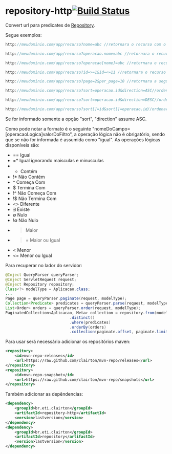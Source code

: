 # repository-http[![Build Status](https://drone.io/github.com/clairton/repository-http/status.png)](https://drone.io/github.com/clairton/repository-http/latest)

Convert url para predicates de [Repository](https://github.com/clairton/repository).

Segue exemplos:
```java
http://meudominio.com/app/recurso?nome=abc //retornara o recurso com o nome igual a "abc"

http://meudominio.com/app/recurso?operacao.nome=abc //retornara o recurso com o nome da operacao igual a "abc"

http://meudominio.com/app/recurso?operacao[nome]=abc //retornara o recurso com o nome da operacao igual a "abc"

http://meudominio.com/app/recurso?id=>=1&id=<=11 //retornara o recurso com o id entre 1 e 11

http://meudominio.com/app/recurso?page=2&per_page=10 //retornara a segunda pagina com 10 itens

http://meudominio.com/app/recurso?sort=operacao.id&direction=ASC//ordenara ascendentemente pelo id da operação

http://meudominio.com/app/recurso?sort=operacao.id&direction=DESC//ordenara decrescente pelo id da operação

http://meudominio.com/app/recurso?sort[]=id&sort[]=operacao.id//ordenara pelo id e pelo id da operação
```
Se for informado somente a opção "sort", "direction" assume ASC.

Como pode notar a formato é o seguinte "nomeDoCampo=[operacaoLogica]valorDoFiltro", a operação lógica
não é obrigatório, sendo que se não for informada é assumida como "igual".
As operações lógicas disponíveis são:
* == Igual
* =* Igual ignorando maisculas e minusculas
* * Contém
* !* Não Contém
* ^ Começa Com
* $ Termina Com
* !^ Não Começa Com
* !$ Não Termina Com
* <> Diferente
* ∃  Existe
* ∅  Nulo
* !∅ Não Nulo
* >  Maior
* >= Maior ou Igual
* <  Menor
* <= Menor ou Igual

Para recuperar no lador do servidor:
```java
@Inject QueryParser queryParser;
@Inject ServletRequest request;
@Inject Repository repository;
Class<?> modelType = Aplicacao.class;
...
Page page = queryParser.paginate(request, modelType);
Collection<Predicate> predicates = queryParser.parse(request, modelType);
List<Order> orders = queryParser.order(request, modelType);
PaginatedCollection<Aplicacao, Meta> collection = repository.from(modelType)
							.distinct()
							.where(predicates)
							.orderBy(orders)
							.collection(paginate.offset, paginate.limit);
```

Para usar será necessário adicionar os repositórios maven:

```xml
<repository>
	<id>mvn-repo-releases</id>
	<url>https://raw.github.com/clairton/mvn-repo/releases</url>
</repository>
<repository>
	<id>mvn-repo-snapshot</id>
	<url>https://raw.github.com/clairton/mvn-repo/snapshots</url>
</repository>
```
 Também adicionar as depêndencias:
```xml
<dependency>
    <groupId>br.eti.clairton</groupId>
	<artifactId>repository-http</artifactId>
	<version>lastversion</version>
</dependency>
<dependency>
    <groupId>br.eti.clairton</groupId>
	<artifactId>repository</artifactId>
	<version>lastversion</version>
</dependency>
```
